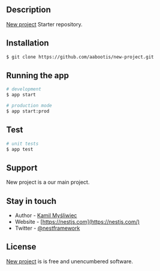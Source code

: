 ## Description

[New project](https://github.com/aabootis/new-project) Starter repository.

## Installation

```bash
$ git clone https://github.com/aabootis/new-project.git
```

## Running the app

```bash
# development
$ app start

# production mode
$ app start:prod
```

## Test

```bash
# unit tests
$ app test
```

## Support

New project is a our main project.

## Stay in touch

- Author - [Kamil Myśliwiec](https://kamilmysliwiec.com)
- Website - [https://nestjs.com](https://nestjs.com/)
- Twitter - [@nestframework](https://twitter.com/nestframework)

## License

[New project](LICENSE) is is free and unencumbered software.
